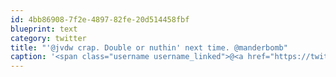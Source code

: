 ```yaml
---
id: 4bb86908-7f2e-4897-82fe-20d514458fbf
blueprint: text
category: twitter
title: "'@jvdw crap. Double or nuthin' next time. @manderbomb"
caption: '<span class="username username_linked">@<a href="https://twitter.com/jvdw" title="John van der Woude">jvdw</a></span> crap. Double or nuthin'' next time. <span class="username username_linked">@<a href="https://twitter.com/manderbomb" title="Amanda">manderbomb</a></span>'
---
```

